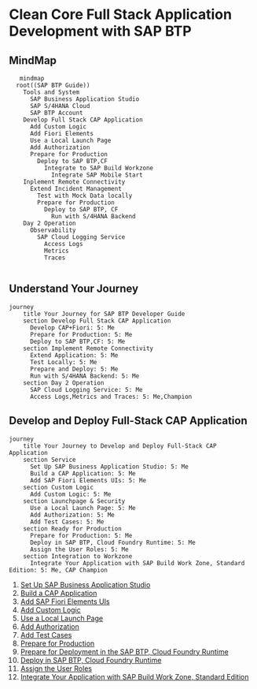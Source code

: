 # Clean Core Full Stack Application Development with SAP BTP

## MindMap

```mermaid
   mindmap
  root((SAP BTP Guide))
    Tools and System
      SAP Business Application Studio
      SAP S/4HANA Cloud
      SAP BTP Account
    Develop Full Stack CAP Application 
      Add Custom Logic
      Add Fiori Elements
      Use a Local Launch Page
      Add Authorization
      Prepare for Production
        Deploy to SAP BTP,CF
          Integrate to SAP Build Workzone
            Integrate SAP Mobile Start
    Inplement Remote Connectivity
      Extend Incident Management
        Test with Mock Data locally
        Prepare for Production
          Deploy to SAP BTP, CF
            Run with S/4HANA Backend 
    Day 2 Operation
      Observability
        SAP Cloud Logging Service
          Access Logs
          Metrics
          Traces


```
## Understand Your Journey

```mermaid
journey
    title Your Journey for SAP BTP Developer Guide
    section Develop Full Stack CAP Application
      Develop CAP+Fiori: 5: Me
      Prepare for Production: 5: Me
      Deploy to SAP BTP,CF: 5: Me
    section Implement Remote Connectivity
      Extend Application: 5: Me
      Test Locally: 5: Me
      Prepare and Deploy: 5: Me
      Run with S/4HANA Backend: 5: Me 
    section Day 2 Operation
      SAP Cloud Logging Service: 5: Me
      Access Logs,Metrics and Traces: 5: Me,Champion
```

## Develop and Deploy Full-Stack CAP Application

```mermaid
journey
    title Your Journey to Develop and Deploy Full-Stack CAP Application
    section Service
      Set Up SAP Business Application Studio: 5: Me
      Build a CAP Application: 5: Me
      Add SAP Fiori Elements UIs: 5: Me 
    section Custom Logic
      Add Custom Logic: 5: Me 
    section Launchpage & Security
      Use a Local Launch Page: 5: Me
      Add Authorization: 5: Me
      Add Test Cases: 5: Me
    section Ready for Production
      Prepare for Production: 5: Me
      Deploy in SAP BTP, Cloud Foundry Runtime: 5: Me
      Assign the User Roles: 5: Me
    section Integration to Workzone
      Integrate Your Application with SAP Build Work Zone, Standard Edition: 5: Me, CAP Champion
```

1. [Set Up SAP Business Application Studio](https://developers.sap.com/tutorials/set-up-bas.html)
2. [Build a CAP Application](https://developers.sap.com/tutorials/build-cap-app.html)
3. [Add SAP Fiori Elements UIs](https://developers.sap.com/tutorials/add-fiori-elements-uis.html)
4. [Add Custom Logic](https://developers.sap.com/tutorials/add-custom-logic.html)
5. [Use a Local Launch Page](https://developers.sap.com/tutorials/use-local-launch-page.html)
6. [Add Authorization](https://developers.sap.com/tutorials/add-authorization.html)
7. [Add Test Cases](https://developers.sap.com/tutorials/add-test-cases.html)
8. [Prepare for Production](https://developers.sap.com/tutorials/prep-for-prod.html)
9. [Prepare for Deployment in the SAP BTP, Cloud Foundry Runtime](https://developers.sap.com/tutorials/prepare-btp-cf.html)
10. [Deploy in SAP BTP, Cloud Foundry Runtime](https://developers.sap.com/tutorials/deploy-to-cf.html)
11. [Assign the User Roles](https://developers.sap.com/tutorials/user-role-assignment.html)
12. [Integrate Your Application with SAP Build Work Zone, Standard Edition](https://developers.sap.com/tutorials/integrate-with-work-zone.html)






